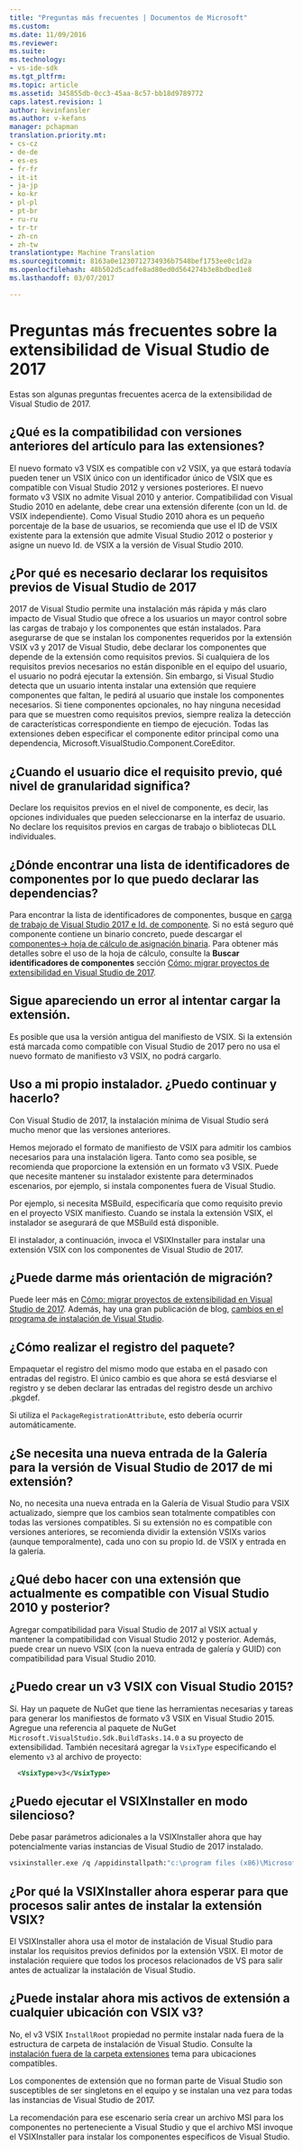 ```yaml
---
title: "Preguntas más frecuentes | Documentos de Microsoft"
ms.custom: 
ms.date: 11/09/2016
ms.reviewer: 
ms.suite: 
ms.technology:
- vs-ide-sdk
ms.tgt_pltfrm: 
ms.topic: article
ms.assetid: 345855db-0cc3-45aa-8c57-bb18d9789772
caps.latest.revision: 1
author: kevinfansler
ms.author: v-kefans
manager: pchapman
translation.priority.mt:
- cs-cz
- de-de
- es-es
- fr-fr
- it-it
- ja-jp
- ko-kr
- pl-pl
- pt-br
- ru-ru
- tr-tr
- zh-cn
- zh-tw
translationtype: Machine Translation
ms.sourcegitcommit: 8163a0e1230712734936b7548bef1753ee0c1d2a
ms.openlocfilehash: 48b502d5cadfe8ad80ed0d564274b3e8bdbed1e8
ms.lasthandoff: 03/07/2017

---
```

# <a name="faq-for-visual-studio-2017-extensibility"></a>Preguntas más frecuentes sobre la extensibilidad de Visual Studio de 2017

Estas son algunas preguntas frecuentes acerca de la extensibilidad de Visual Studio de 2017.

## <a name="what-is-the-backwards-compatibility-story-for-extensions"></a>¿Qué es la compatibilidad con versiones anteriores del artículo para las extensiones?

El nuevo formato v3 VSIX es compatible con v2 VSIX, ya que estará todavía pueden tener un VSIX único con un identificador único de VSIX que es compatible con Visual Studio 2012 y versiones posteriores. El nuevo formato v3 VSIX no admite Visual 2010 y anterior. Compatibilidad con Visual Studio 2010 en adelante, debe crear una extensión diferente (con un Id. de VSIX independiente). Como Visual Studio 2010 ahora es un pequeño porcentaje de la base de usuarios, se recomienda que use el ID de VSIX existente para la extensión que admite Visual Studio 2012 o posterior y asigne un nuevo Id. de VSIX a la versión de Visual Studio 2010.

## <a name="why-do-i-need-to-declare-prerequisites-with-visual-studio-2017"></a>¿Por qué es necesario declarar los requisitos previos de Visual Studio de 2017

2017 de Visual Studio permite una instalación más rápida y más claro impacto de Visual Studio que ofrece a los usuarios un mayor control sobre las cargas de trabajo y los componentes que están instalados. Para asegurarse de que se instalan los componentes requeridos por la extensión VSIX v3 y 2017 de Visual Studio, debe declarar los componentes que depende de la extensión como requisitos previos. Si cualquiera de los requisitos previos necesarios no están disponible en el equipo del usuario, el usuario no podrá ejecutar la extensión. Sin embargo, si Visual Studio detecta que un usuario intenta instalar una extensión que requiere componentes que faltan, le pedirá al usuario que instale los componentes necesarios. Si tiene componentes opcionales, no hay ninguna necesidad para que se muestren como requisitos previos, siempre realiza la detección de características correspondiente en tiempo de ejecución. Todas las extensiones deben especificar el componente editor principal como una dependencia, Microsoft.VisualStudio.Component.CoreEditor.

## <a name="when-you-say-prerequisite-what-level-of-granularity-do-you-mean"></a>¿Cuando el usuario dice el requisito previo, qué nivel de granularidad significa?

Declare los requisitos previos en el nivel de componente, es decir, las opciones individuales que pueden seleccionarse en la interfaz de usuario. No declare los requisitos previos en cargas de trabajo o bibliotecas DLL individuales.

## <a name="where-do-i-find-a-list-of-component-ids-so-i-can-declare-dependencies"></a>¿Dónde encontrar una lista de identificadores de componentes por lo que puedo declarar las dependencias?

Para encontrar la lista de identificadores de componentes, busque en [carga de trabajo de Visual Studio 2017 e Id. de componente](https://aka.ms/vs2017componentIDs). Si no está seguro qué componente contiene un binario concreto, puede descargar el [componentes-> hoja de cálculo de asignación binaria](https://aka.ms/vs2017componentid-binaries). Para obtener más detalles sobre el uso de la hoja de cálculo, consulte la **Buscar identificadores de componentes** sección [Cómo: migrar proyectos de extensibilidad en Visual Studio de 2017](how-to-migrate-extensibility-projects-to-visual-studio-2017.md).

## <a name="i-keep-getting-an-error-when-i-try-to-upload-my-extension"></a>Sigue apareciendo un error al intentar cargar la extensión.

Es posible que usa la versión antigua del manifiesto de VSIX. Si la extensión está marcada como compatible con Visual Studio de 2017 pero no usa el nuevo formato de manifiesto v3 VSIX, no podrá cargarlo.

## <a name="i-use-my-own-installer-can-i-continue-to-do-that"></a>Uso a mi propio instalador. ¿Puedo continuar y hacerlo?

Con Visual Studio de 2017, la instalación mínima de Visual Studio será mucho menor que las versiones anteriores.

Hemos mejorado el formato de manifiesto de VSIX para admitir los cambios necesarios para una instalación ligera. Tanto como sea posible, se recomienda que proporcione la extensión en un formato v3 VSIX. Puede que necesite mantener su instalador existente para determinados escenarios, por ejemplo, si instala componentes fuera de Visual Studio.

Por ejemplo, si necesita MSBuild, especificaría que como requisito previo en el proyecto VSIX manifiesto. Cuando se instala la extensión VSIX, el instalador se asegurará de que MSBuild está disponible.

El instalador, a continuación, invoca el VSIXInstaller para instalar una extensión VSIX con los componentes de Visual Studio de 2017.

## <a name="can-you-give-me-more-migration-guidance"></a>¿Puede darme más orientación de migración?

Puede leer más en [Cómo: migrar proyectos de extensibilidad en Visual Studio de 2017](how-to-migrate-extensibility-projects-to-visual-studio-2017.md). Además, hay una gran publicación de blog, [cambios en el programa de instalación de Visual Studio](https://blogs.msdn.microsoft.com/heaths/2016/09/15/changes-to-visual-studio-15-setup).

## <a name="how-do-i-do-package-registration"></a>¿Cómo realizar el registro del paquete?

Empaquetar el registro del mismo modo que estaba en el pasado con entradas del registro. El único cambio es que ahora se está desviarse el registro y se deben declarar las entradas del registro desde un archivo .pkgdef.

Si utiliza el `PackageRegistrationAttribute`, esto debería ocurrir automáticamente.

## <a name="will-i-need-a-new-gallery-entry-for-the-visual-studio-2017-version-of-my-extension"></a>¿Se necesita una nueva entrada de la Galería para la versión de Visual Studio de 2017 de mi extensión?

No, no necesita una nueva entrada en la Galería de Visual Studio para VSIX actualizado, siempre que los cambios sean totalmente compatibles con todas las versiones compatibles. Si su extensión no es compatible con versiones anteriores, se recomienda dividir la extensión VSIXs varios (aunque temporalmente), cada uno con su propio Id. de VSIX y entrada en la galería.

## <a name="what-should-i-do-with-my-extension-that-currently-supports-visual-studio-2010-and-later"></a>¿Qué debo hacer con una extensión que actualmente es compatible con Visual Studio 2010 y posterior?

Agregar compatibilidad para Visual Studio de 2017 al VSIX actual y mantener la compatibilidad con Visual Studio 2012 y posterior. Además, puede crear un nuevo VSIX (con la nueva entrada de galería y GUID) con compatibilidad para Visual Studio 2010.

## <a name="can-i-build-a-vsix-v3-with-visual-studio-2015"></a>¿Puedo crear un v3 VSIX con Visual Studio 2015?

Sí. Hay un paquete de NuGet que tiene las herramientas necesarias y tareas para generar los manifiestos de formato v3 VSIX en Visual Studio 2015. Agregue una referencia al paquete de NuGet `Microsoft.VisualStudio.Sdk.BuildTasks.14.0` a su proyecto de extensibilidad. También necesitará agregar la `VsixType` especificando el elemento `v3` al archivo de proyecto:

```xml
  <VsixType>v3</VsixType>
```

## <a name="can-i-run-the-vsixinstaller-in-quiet-mode"></a>¿Puedo ejecutar el VSIXInstaller en modo silencioso?

Debe pasar parámetros adicionales a la VSIXInstaller ahora que hay potencialmente varias instancias de Visual Studio de 2017 instalado.

```bash
vsixinstaller.exe /q /appidinstallpath:"c:\program files (x86)\Microsoft Visual Studio\2017\Enterprise\Common7\IDE\devenv.exe" /appidname:"Visual Studio" /logFile:<path to log file> /skuName:Enterprise /skuVersion:15.0.25810.0 "KendoUI.Mvc.VSPackage.vsix"
```

## <a name="why-does-the-vsixinstaller-now-wait-for-processes-to-exit-before-installing-the-vsix"></a>¿Por qué la VSIXInstaller ahora esperar para que procesos salir antes de instalar la extensión VSIX?

El VSIXInstaller ahora usa el motor de instalación de Visual Studio para instalar los requisitos previos definidos por la extensión VSIX. El motor de instalación requiere que todos los procesos relacionados de VS para salir antes de actualizar la instalación de Visual Studio.

## <a name="can-i-now-install-my-extension-assets-to-any-location-with-vsix-v3"></a>¿Puede instalar ahora mis activos de extensión a cualquier ubicación con VSIX v3?

No, el v3 VSIX `InstallRoot` propiedad no permite instalar nada fuera de la estructura de carpeta de instalación de Visual Studio. Consulte la [instalación fuera de la carpeta extensiones](set-install-root.md) tema para ubicaciones compatibles. 

Los componentes de extensión que no forman parte de Visual Studio son susceptibles de ser singletons en el equipo y se instalan una vez para todas las instancias de Visual Studio de 2017.

La recomendación para ese escenario sería crear un archivo MSI para los componentes no perteneciente a Visual Studio y que el archivo MSI invoque el VSIXInstaller para instalar los componentes específicos de Visual Studio.

